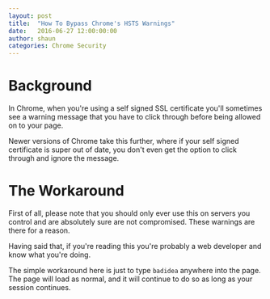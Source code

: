 ```yaml
---
layout: post
title:  "How To Bypass Chrome's HSTS Warnings"
date:   2016-06-27 12:00:00:00
author: shaun
categories: Chrome Security
---
```

# Background

In Chrome, when you're using a self signed SSL certificate
you'll sometimes see a warning message that you have to click through before
being allowed on to your page.

Newer versions of Chrome take this further, where if your self signed certificate
is super out of date, you don't even get the option to click through and ignore
the message.

# The Workaround

First of all, please note that you should only ever use this on servers you
control and are absolutely sure are not compromised. These warnings are there
for a reason.

Having said that, if you're reading this you're probably a web developer and know
what you're doing.

The simple workaround here is just to type `badidea` anywhere into the page. The
page will load as normal, and it will continue to do so as long as your session
continues.
